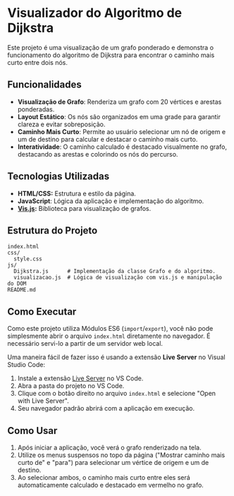 # Visualizador do Algoritmo de Dijkstra

Este projeto é uma visualização de um grafo ponderado e demonstra o funcionamento do algoritmo de Dijkstra para encontrar o caminho mais curto entre dois nós.

## Funcionalidades

-   **Visualização de Grafo**: Renderiza um grafo com 20 vértices e arestas ponderadas.
-   **Layout Estático**: Os nós são organizados em uma grade para garantir clareza e evitar sobreposição.
-   **Caminho Mais Curto**: Permite ao usuário selecionar um nó de origem e um de destino para calcular e destacar o caminho mais curto.
-   **Interatividade**: O caminho calculado é destacado visualmente no grafo, destacando as arestas e colorindo os nós do percurso.

## Tecnologias Utilizadas

-   **HTML/CSS:** Estrutura e estilo da página.
-   **JavaScript**: Lógica da aplicação e implementação do algoritmo.
-   **[Vis.js](https://visjs.org/):** Biblioteca para visualização de grafos.

## Estrutura do Projeto

```
index.html
css/
  style.css
js/
  Dijkstra.js      # Implementação da classe Grafo e do algoritmo.
  visualizacao.js  # Lógica de visualização com vis.js e manipulação do DOM
README.md
```

## Como Executar

Como este projeto utiliza Módulos ES6 (`import`/`export`), você não pode simplesmente abrir o arquivo `index.html` diretamente no navegador. É necessário servi-lo a partir de um servidor web local.

Uma maneira fácil de fazer isso é usando a extensão **Live Server** no Visual Studio Code:

1.  Instale a extensão [Live Server](https://marketplace.visualstudio.com/items?itemName=ritwickdey.LiveServer) no VS Code.
2.  Abra a pasta do projeto no VS Code.
3.  Clique com o botão direito no arquivo `index.html` e selecione "Open with Live Server".
4.  Seu navegador padrão abrirá com a aplicação em execução.

## Como Usar

1.  Após iniciar a aplicação, você verá o grafo renderizado na tela.
2.  Utilize os menus suspensos no topo da página ("Mostrar caminho mais curto de" e "para") para selecionar um vértice de origem e um de destino.
3.  Ao selecionar ambos, o caminho mais curto entre eles será automaticamente calculado e destacado em vermelho no grafo.
